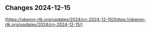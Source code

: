 ## Changes 2024-12-15

[https://oberon-rtk.org/updates/2024/cn-2024-12-15](https://oberon-rtk.org/updates/2024/cn-2024-12-15/)
